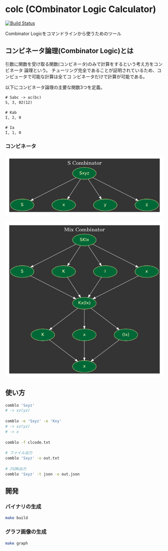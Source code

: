 # colc (COmbinator Logic Calculator)
[![Build Status](https://travis-ci.org/jiro4989/colc.svg?branch=master)](https://travis-ci.org/jiro4989/colc)

Combinator Logicをコマンドラインから使うためのツール

## コンビネータ論理(Combinator Logic)とは
引数に関数を受け取る関数(コンビネータ)のみで計算をするという考え方をコンビネータ
論理という。
チューリング完全であることが証明されているため、コンピュータで可能な計算は全てコ
ンビネータだけで計算が可能である。

以下にコンビネータ論理の主要な関数3つを定義。

```
# Sabc -> ac(bc)
S, 3, 02(12)

# Kab
I, 2, 0

# Ia
I, 1, 0
```

### コンビネータ
![Sコンビネータとコンビネータの分割](doc/graphviz/s_combinator.png)

![SKIの計算の流れ](doc/graphviz/mix_combinator.png)

## 使い方

```bash
comblo 'Sxyz'
# -> xz(yz)

comblo -e 'Sxyz' -e 'Kxy'
# -> xz(yz)
# -> x

comblo -f clcode.txt

# ファイル出力
comblo 'Sxyz' -o out.txt

# JSON出力
comblo 'Sxyz' -t json -o out.json
```

## 開発
### バイナリの生成

```bash
make build
```

### グラフ画像の生成

```bash
make graph
```

